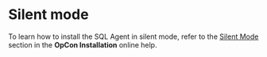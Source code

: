 # Silent mode

To learn how to install the SQL Agent in silent mode, refer to the [Silent Mode](https://help.smatechnologies.com/opcon/core/rolling/Files/Installation/Component%20Installations.htm#Silent) section in the **OpCon Installation** online help.
